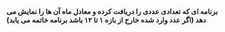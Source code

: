 ### برنامه ای که تعدادی عددی را دریافت کرده و معادل ماه آن ها را نمایش می دهد (اگر عدد وارد شده خارج از بازه ۱ تا ۱۲ باشد برنامه خاتمه می یابد)
